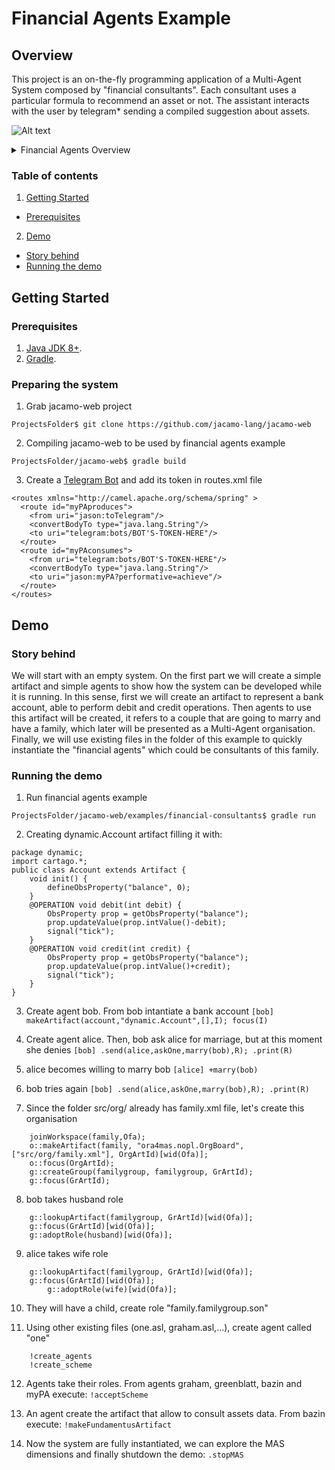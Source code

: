 # Financial Agents Example
## Overview
This project is an on-the-fly programming application of a Multi-Agent System composed by "financial consultants". 
Each consultant uses a particular formula to recommend an asset or not. The assistant interacts with the user by telegram* sending a compiled suggestion about assets.

![Alt text](https://g.gravizo.com/source/financialAgentsOverview?https%3A%2F%2Fraw.githubusercontent.com%2Fjacamo-lang%2Fjacamo-rest%2Fmaster%2Fexamples%2Ffinancial-consultants%2FREADME.md)
<details> 
<summary>Financial Agents Overview</summary>
financialAgentsOverview
digraph G {
	subgraph cluster_0 {
		label="Multi-Agent System\nFinancial Agents";
		Assistant [label="Personal Assistant"];
		Expert1 [label="Expert 1"];
		ExpertN [label="Expert N"];
	}
	subgraph cluster_1 {
		label="Humans";
		Human [shape=circle];
	}
	subgraph cluster_2 {
		label="Legend";
		node[ shape = plaintext ];
		leg2[ label = "Through\nTelegram" ];
		leg4[ label = "ACL\nMessage" ];
		node [ shape = point height = 0 width = 0 margin = 0 ];
		leg1 leg3
		{ rank = same; leg1 leg2 }
		{ rank = same; leg3 leg4 }
		edge[ minlen = 1 ];
		leg1 -> leg2[ style = dotted ];
		leg3 -> leg4;
	}
	Human -> Assistant [color = gray20, fontcolor = gray20, style = dotted, label="Recomendation?"];
	Assistant -> Expert1 [color = gray20, fontcolor = gray20, label="ABCD?"];
	Expert1 -> Assistant [color = black, fontcolor = black, label="Buy\nABCD"];
	Assistant -> ExpertN [color = gray20, fontcolor = gray20, label="ABCD?"];
	ExpertN -> Assistant [color = black, fontcolor = black, label="Buy\nABCD"];
	Assistant -> Human [color = black, fontcolor = black, style = dotted, label="Buy\nABCD"];
}
financialAgentsOverview
</details>

### Table of contents
1. [Getting Started](#getting-started)
  * [Prerequisites](#prerequisites)
2. [Demo](#demo)
  * [Story behind](#story-behind)
  * [Running the demo](#running-the-demo)

## Getting Started
### Prerequisites
1. [Java JDK 8+](https://www.oracle.com/technetwork/pt/java/javase/).
2. [Gradle](https://gradle.org/install/).

### Preparing the system
1. Grab jacamo-web project 
```
ProjectsFolder$ git clone https://github.com/jacamo-lang/jacamo-web
```
2. Compiling jacamo-web to be used by financial agents example
```
ProjectsFolder/jacamo-web$ gradle build
```
3. Create a [Telegram Bot](https://core.telegram.org/bots) and add its token in routes.xml file
```
<routes xmlns="http://camel.apache.org/schema/spring" >
  <route id="myPAproduces">
    <from uri="jason:toTelegram"/>
    <convertBodyTo type="java.lang.String"/>
    <to uri="telegram:bots/BOT'S-TOKEN-HERE"/>
  </route>
  <route id="myPAconsumes">
    <from uri="telegram:bots/BOT'S-TOKEN-HERE"/>
    <convertBodyTo type="java.lang.String"/>
    <to uri="jason:myPA?performative=achieve"/>
  </route>
</routes>
```

## Demo
### Story behind
We will start with an empty system. On the first part we will create a simple artifact and simple agents to show how the system can be developed while it is running. In this sense, first we will create an artifact to represent a bank account, able to perform debit and credit operations. Then agents to use this artifact will be created, it refers to a couple that are going to marry and have a family, which later will be presented as a Multi-Agent organisation. Finally, we will use existing files in the folder of this example to quickly instantiate the "financial agents" which could be consultants of this family.

### Running the demo
1. Run financial agents example
```
ProjectsFolder/jacamo-web/examples/financial-consultants$ gradle run
```
2. Creating dynamic.Account artifact filling it with:
```
package dynamic;
import cartago.*;
public class Account extends Artifact {
	void init() {
	    defineObsProperty("balance", 0);
    }
    @OPERATION void debit(int debit) {
        ObsProperty prop = getObsProperty("balance");
        prop.updateValue(prop.intValue()-debit);
        signal("tick");
    }
    @OPERATION void credit(int credit) {
        ObsProperty prop = getObsProperty("balance");
        prop.updateValue(prop.intValue()+credit);
        signal("tick");
    }
}
```
3. Create agent bob. From bob intantiate a bank account
```[bob] makeArtifact(account,"dynamic.Account",[],I); focus(I)```

4. Create agent alice. Then, bob ask alice for marriage, but at this moment she denies
```[bob] .send(alice,askOne,marry(bob),R); .print(R)```

5. alice becomes willing to marry bob
```[alice] +marry(bob)```

6. bob tries again
```[bob] .send(alice,askOne,marry(bob),R); .print(R)```

7. Since the folder src/org/ already has family.xml file, let's create this organisation
```[bob] createWorkspace(family); 
	joinWorkspace(family,Ofa);
	o::makeArtifact(family, "ora4mas.nopl.OrgBoard", ["src/org/family.xml"], OrgArtId)[wid(Ofa)];
	o::focus(OrgArtId);
	g::createGroup(familygroup, familygroup, GrArtId);
	g::focus(GrArtId);
```
8. bob takes husband role
```[bob] joinWorkspace(family,Ofa);
	g::lookupArtifact(familygroup, GrArtId)[wid(Ofa)];
	g::focus(GrArtId)[wid(Ofa)];
	g::adoptRole(husband)[wid(Ofa)];
```
9. alice takes wife role
```[alice] joinWorkspace(family,Ofa);
	g::lookupArtifact(familygroup, GrArtId)[wid(Ofa)];
	g::focus(GrArtId)[wid(Ofa)];
    	g::adoptRole(wife)[wid(Ofa)];
```
10. They will have a child, create role "family.familygroup.son"

11. Using other existing files (one.asl, graham.asl,...), create agent called "one"
```[one] !create_group
	!create_agents
	!create_scheme
```
12. Agents take their roles. From agents graham, greenblatt, bazin and myPA execute:
```!acceptScheme```

13. An agent create the artifact that allow to consult assets data. From bazin execute:
```!makeFundamentusArtifact```
14. Now the system are fully instantiated, we can explore the MAS dimensions and finally shutdown the demo:
```.stopMAS```
